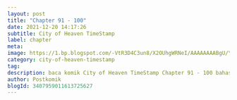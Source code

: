 ```yaml
---
layout: post 
title: "Chapter 91 - 100"
date: 2021-12-20 14:17:26
subtitle: City of Heaven TimeStamp
label: chapter
meta: 
image: https://1.bp.blogspot.com/-VtR3D4C3un8/X2OUhgWRNeI/AAAAAAAABgU/YqUYBwfKbaESeyW6aVFWEjlZX8EbAzo0QCLcBGAsYHQ/s72-c/timedstamp2fds.webp
category: city-of-heaven-timestamp
tag: 
description: baca komik City of Heaven TimeStamp Chapter 91 - 100 bahasa indonesia 
author: Postkomik
blogId: 3407959011613725627
---
```

